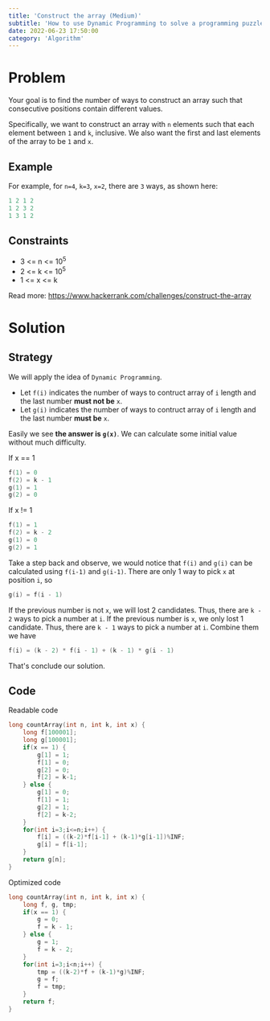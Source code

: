 ```yaml
---
title: 'Construct the array (Medium)'
subtitle: 'How to use Dynamic Programming to solve a programming puzzle'
date: 2022-06-23 17:50:00
category: 'Algorithm'
---
```


# Problem
Your goal is to find the number of ways to construct an array such that consecutive positions contain different values.

Specifically, we want to construct an array with `n` elements such that each element between `1` and `k`, inclusive. We also want the first and last elements of the array to be `1` and `x`.

## Example
For example, for `n=4`, `k=3`, `x=2`, there are `3` ways, as shown here:
```cpp
1 2 1 2
1 2 3 2
1 3 1 2
```
## Constraints
- 3 <= n <= 10<sup>5</sup>
- 2 <= k <= 10<sup>5</sup>
- 1 <= x <= k

Read more: https://www.hackerrank.com/challenges/construct-the-array

# Solution
## Strategy
We will apply the idea of `Dynamic Programming`.

- Let `f(i)` indicates the number of ways to contruct array of `i` length and the last number **must not be** `x`.
- Let `g(i)` indicates the number of ways to contruct array of `i` length and the last number **must be** `x`.

Easily we see **the answer is `g(x)`**. 
We can calculate some initial value without much difficulty.

If x == 1
```cpp
f(1) = 0
f(2) = k - 1
g(1) = 1
g(2) = 0
```
If x != 1
```cpp
f(1) = 1
f(2) = k - 2
g(1) = 0
g(2) = 1
```
Take a step back and observe, we would notice that `f(i)` and `g(i)` can be calculated using `f(i-1)` and `g(i-1)`.
There are only 1 way to pick `x` at position `i`, so
```cpp
g(i) = f(i - 1)
```
If the previous number is not `x`, we will lost 2 candidates. Thus, there are `k - 2` ways to pick a number at `i`.
If the previous number is `x`, we only lost 1 candidate. Thus, there are `k - 1` ways to pick a number at `i`.
Combine them we have
```cpp
f(i) = (k - 2) * f(i - 1) + (k - 1) * g(i - 1)
```

That's conclude our solution.

## Code

Readable code
```cpp
long countArray(int n, int k, int x) {
    long f[100001];
    long g[100001];
    if(x == 1) {
        g[1] = 1;
        f[1] = 0;
        g[2] = 0;
        f[2] = k-1;
    } else {
        g[1] = 0;
        f[1] = 1;
        g[2] = 1;
        f[2] = k-2;
    }
    for(int i=3;i<=n;i++) {
        f[i] = ((k-2)*f[i-1] + (k-1)*g[i-1])%INF;
        g[i] = f[i-1];
    }
    return g[n];
}
```
Optimized code
```cpp
long countArray(int n, int k, int x) {
    long f, g, tmp;
    if(x == 1) {
        g = 0;
        f = k - 1;
    } else {
        g = 1;
        f = k - 2;
    }
    for(int i=3;i<n;i++) {
        tmp = ((k-2)*f + (k-1)*g)%INF;
        g = f;
        f = tmp;
    }
    return f;
}
```
